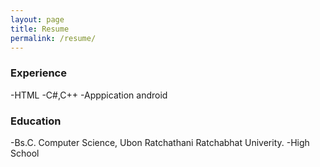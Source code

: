 ```yaml
---
layout: page
title: Resume
permalink: /resume/
---
```


### Experience
-HTML
-C#,C++
-Apppication android

### Education
-Bs.C. Computer Science, Ubon Ratchathani Ratchabhat Univerity.
-High School
